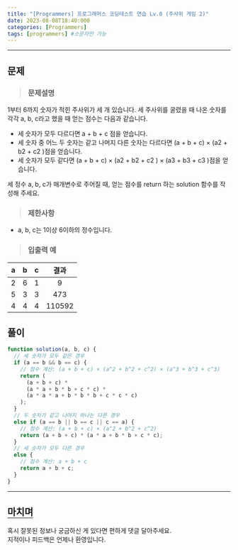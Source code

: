 ```yaml
---
title: "[Programmers] 프로그래머스 코딩테스트 연습 Lv.0 (주사위 게임 2)"
date: 2023-08-08T18:40:000
categories: [Programmers]
tags: [programmers] #소문자만 가능
---
```


---

## <b>문제</b>

<h3><blockquote>문제설명
</blockquote></h3>

1부터 6까지 숫자가 적힌 주사위가 세 개 있습니다. 세 주사위를 굴렸을 때 나온 숫자를 각각 a, b, c라고 했을 때 얻는 점수는 다음과 같습니다.

- 세 숫자가 모두 다르다면 a + b + c 점을 얻습니다.
- 세 숫자 중 어느 두 숫자는 같고 나머지 다른 숫자는 다르다면 (a + b + c) × (a2 + b2 + c2 )점을 얻습니다.
- 세 숫자가 모두 같다면 (a + b + c) × (a2 + b2 + c2 ) × (a3 + b3 + c3 )점을 얻습니다.

세 정수 a, b, c가 매개변수로 주어질 때, 얻는 점수를 return 하는 solution 함수를 작성해 주세요.

<h3><blockquote>제한사항
</blockquote></h3>

- a, b, c는 1이상 6이하의 정수입니다.

<h3><blockquote>입출력 예
</blockquote></h3>

| a   |  b  |  c  |  결과  |
| --- | :-: | :-: | :----: |
| 2   |  6  |  1  |   9    |
| 5   |  3  |  3  |  473   |
| 4   |  4  |  4  | 110592 |

## <b>풀이</b>

```js
function solution(a, b, c) {
  // 세 숫자가 모두 같은 경우
  if (a == b && b == c) {
    // 점수 계산: (a + b + c) × (a^2 + b^2 + c^2) × (a^3 + b^3 + c^3)
    return (
      (a + b + c) *
      (a * a + b * b + c * c) *
      (a * a * a + b * b * b + c * c * c)
    );
  }
  // 두 숫자가 같고 나머지 하나는 다른 경우
  else if (a == b || b == c || c == a) {
    // 점수 계산: (a + b + c) × (a^2 + b^2 + c^2)
    return (a + b + c) * (a * a + b * b + c * c);
  }
  // 세 숫자가 모두 다른 경우
  else {
    // 점수 계산: a + b + c
    return a + b + c;
  }
}
```

---

## <b style="border-bottom:2px solid gray"><b>마치며</b></b>

<P>혹시 잘못된 정보나 궁금하신 게 있다면 편하게 댓글 달아주세요.<br/>
지적이나 피드백은 언제나 환영입니다.</p>
